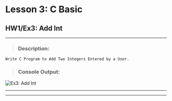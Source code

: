 # Lesson 3: C Basic
## HW1/Ex3: Add Int
___

> ### **Description:**
    Write C Program to Add Two Integers Entered by a User.
> ### **Console Output:**

![Ex3: Add Int](https://drive.google.com/uc?id=17AGYMPu4FGvrVTRgws6u2Rex4uYQJ564)
___
___
